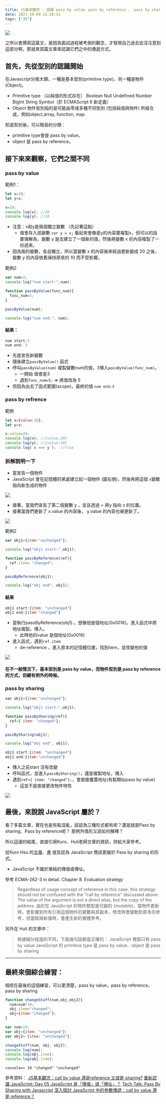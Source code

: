 ```yaml
---
title: JS基本觀念 - 認識 pass by value、pass by reference 、 pass by sharing，Javascript 又是哪一個？
date: 2021-10-09 12:18:41
tags: ["JS"]
---
```


![](https://i.imgur.com/zT0UU5c.jpg)


之所以會撰寫這篇文，是因為面試過程被考倒的觀念，才發現自己過去從沒注意到這部分啊，那就來寫篇文章來認識它們之中的傳遞方式。

## 首先，先從型別的認識開始

在Javascript分兩大類，一種是基本型別(primitive type)，另一種是物件(Object)。
* Primitive type （以純值的形式存在）
Boolean
Null
Undefined
Number
BigInt
String
Symbol（於 ECMAScript 6 新定義）
* Object
物件型別指的是可能由零或多種不同型別 (包括純值與物件) 所組合成，例如object,array, function, map

知道型別後，可以簡易的分類：
* primitive type會是 pass by value，
* object 是 pass by reference。

## 接下來來觀察，它們之間不同

### pass by value 

範例1：
```javascript
let x=10;
let y=x;

x=20;
console.log(x); //20
console.log(y); //10

```
* 注意：x和y是兩個獨立變數 （先記著這點）
    * 值會存入該變數
 `var y = x;` 看起來會像是y的內容要複製x，但可以的話要理解為，變數 y 是去建立了一個新的值，然後將變數 x 的內容複製了一份過來。
* 因為兩的變數，各自獨立，所以當變數 x 的內容後來經過更新變成 20 之後，變數 y 的內容依舊保持原來的 10 而不受影響。


範例2
```javascript
var num=3;
console.log("num start:",num);

function passByValue(func_num){
  func_num=5;
}

passByValue(num);

console.log("num end:", num);

```
#### 結果：
```javascript
num start:3
num end: 3

```
* 先是宣告新變數
* 隨後建立`passByValue()` 函式
* 呼叫`passByValue(num)` 複製變數num的值，3傳入`passByValue(func_num)`。
    * 一開始 值會是3
    * 遇到`func_num=5;` => 將值改為 5
* 但因為出去了函式範圍(scope)，最終的值 `num end:3`


### pass by refrence

範例
```javascript
let x={value:10};
let y=x;

x.value=20;
console.log(x); //{value:20}
console.log(y); //{value:20}
console.log( x === y );  //true

```

### 拆解說明一下

* 當宣告一個物件
* JavaScript 會在記憶體的某處建立起一個物件 (圖右側)，然後再將這個 `x`變數指向新生成的物件

![](https://i.imgur.com/LPwkZAg.png)

* 接著，當我們宣告了第二個變數 y ，並且透過 = 將y 指向 x 的位置。
* 接著當我們更新了 x.value 的內容後， y.value 的內容也被更新了。

![](https://i.imgur.com/vFUhP6X.png)


範例2
```javascript
var obj1={item:"unchanged"};

console.log("obj1 start:",obj1);

function passByReference(ref){
  ref.item= "changed";
}

passByReference(obj1);

console.log("obj end", obj1);

```
#### 結果
```javascript
obj1 start:{item: "unchanged"}
obj1 end:{item:"changed"}

```

* 當執行passByReference(obj1) 。想像他是個地址(0x0016)，進入函式中將地址複製，傳入。
    * 此時他的value 是個地址(0x0016)
* 進入函式，遇到`ref.item`
    * de-reference ，進入原本的記憶體位置，找到item，並改變他的值


![](https://i.imgur.com/3Ytn7bk.png)

#### 在不一般情況下，基本型別是 pass by value，而物件型別是 pass by reference的方式，但總有例外的時候。


### pass by  sharing

```javascript
var obj1={item:"unchanged"};

console.log("obj1 start:",obj1);

function passBySharing(ref){
  ref={ item: "changed"};
}

passBySharing(obj1);

console.log("obj end", obj1);

```

```javascript
obj1 start:{item: "unchanged"}
obj1 end:{item:"unchanged"}

```
* 傳入之前start 沒有改變
* 呼叫函式，並進入`passBySharing()`，還是複製地址，傳入
* 遇到`ref={ item: "changed"};`，會直接覆蓋地址(有點類似pass by value)
    * 這並不是直接更改物件特性


![](https://i.imgur.com/Kst3565.png)

## 最後，來說說 JavaScript 屬於？
看了多篇文章，實在也是有點混亂，該認為三種形式都有呢？還是就是Pass by sharing、Pass by reference呢？ 那例外情形又該如何解釋？

所以這邊的結尾，直接引用Kuro、Huli老師文章的資訊，供給大家參考。

從Kuro Hsu 的[文章](https://ithelp.ithome.com.tw/articles/10191057)、[書](https://www.tenlong.com.tw/products/9789864344130)
提及認為 JavaScript 應該更屬於 Pass by sharing 的形式。
* JavaScript 不屬於單純的傳值或傳址。

參考 ECMA-262-3 in detail. Chapter 8. Evaluation strategy
> Regardless of usage concept of reference in this case, this strategy should not be confused with the “call by reference” discussed above. The value of the argument is not a direct alias, but the copy of the address.
> 由於在 JavaScript 的物件類型是可變的 (mutable)，當物件更新時，會影響到所有引用這個物件的變數與其副本，修改時會變動到原本的參考，但當賦與新值時，會產生新的實體參考。

另外在 Huli 的文章中：
> 依據細分程度的不同，下面幾句話都是正確的：
JavaScript 裡面只有 pass by value
JavaScript 的 primitive type 是 pass by value，object 是 pass by sharing

 
---
## 最終來個綜合練習：
相信在最後的這個練習，可以更清楚，pass by value，pass by reference，pass by sharing

```javascript
function changeStuff(num,obj,obj2){
  num=num*10;
  obj.item="changed";
  obj={item:"changed"};
}

var num=10;
var obj={item: "unchanged"};
var obj2= {item: "unchanged"};

changeStuff(num, obj, obj2);
console.log(num);
console.log(obj.item);
console.log(obj.item);
```
```
console=> 10 "changed" "unchanged"
```

參考資料：
[JS基本觀念：call by value 還是reference 又或是 sharing?](https://medium.com/@mengchiang000/js%E5%9F%BA%E6%9C%AC%E8%A7%80%E5%BF%B5-call-by-value-%E9%82%84%E6%98%AFreference-%E5%8F%88%E6%88%96%E6%98%AF-sharing-22a87ca478fc)
[重新認識 JavaScript: Day 05 JavaScript 是「傳值」或「傳址」？](https://ithelp.ithome.com.tw/articles/10191057)
[Tech Talk: Pass By Sharing with Javascript](https://www.youtube.com/watch?v=1YFss_4B_o4&t=302s)
[深入探討 JavaScript 中的參數傳遞：call by value 還是 reference？](https://blog.techbridge.cc/2018/06/23/javascript-call-by-value-or-reference/)
